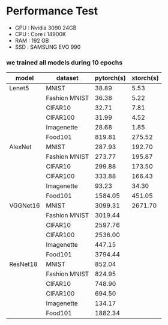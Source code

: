 # Performance Test

- GPU : Nvidia 3090 24GB
- CPU : Core i 14900K
- RAM : 192 GB
- SSD : SAMSUNG EVO 990

### we trained all models during 10 epochs

| model         | dataset           | pytorch(s) | xtorch(s) |
|---------------|-------------------|------------|-----------|
| Lenet5        | MNIST             | 38.89      | 5.53      |
|               | Fashion MNIST     | 36.38      | 5.22      |
|               | CIFAR10           | 32.71      | 7.81      |
|               | CIFAR100          | 31.99      | 4.52      |
|               | Imagenette        | 28.68      | 1.85      |
|               | Food101           | 819.81     | 275.52    |
| AlexNet       | MNIST             | 287.93     | 192.70    |
|               | Fashion MNIST     | 273.77     | 195.87    |
|               | CIFAR10           | 299.88     | 173.50    |
|               | CIFAR100          | 333.88     | 166.43    |
|               | Imagenette        | 93.23      | 34.30     |
|               | Food101           | 1584.05    | 451.05    |
| VGGNet16      | MNIST             | 3099.31    | 2671.70   |
|               | Fashion MNIST     | 3019.44    |           |
|               | CIFAR10           | 2597.76    |           |
|               | CIFAR100          | 2536.00    |           |
|               | Imagenette        | 447.15     |           |
|               | Food101           | 3794.44    |           |
| ResNet18      | MNIST             | 852.04     |           |
|               | Fashion MNIST     | 824.95     |           |
|               | CIFAR10           | 748.90     |           |
|               | CIFAR100          | 694.50     |           |
|               | Imagenette        | 134.17     |           |
|               | Food101           | 1882.34    |           |



